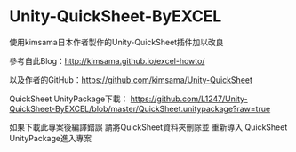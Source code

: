 ﻿# Unity-QuickSheet-ByEXCEL
使用kimsama日本作者製作的Unity-QuickSheet插件加以改良

參考自此Blog：http://kimsama.github.io/excel-howto/

以及作者的GitHub：https://github.com/kimsama/Unity-QuickSheet

QuickSheet UnityPackage下載：
https://github.com/L1247/Unity-QuickSheet-ByEXCEL/blob/master/QuickSheet.unitypackage?raw=true

如果下載此專案後編譯錯誤
請將QuickSheet資料夾刪除並 重新導入 QuickSheet UnityPackage進入專案
